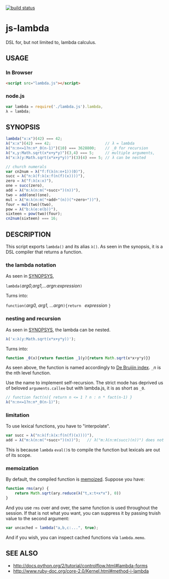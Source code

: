 [![build status](https://secure.travis-ci.org/dankogai/js-lambda.png)](http://travis-ci.org/dankogai/js-lambda)

js-lambda
=========

DSL for, but not limited to, lambda calculus.

USAGE
-----

### In Browser

````html
<script src="lambda.js"></script>
````

### node.js

````javascript
var lambda = require('./lambda.js').lambda,
λ = lambda;
````

SYNOPSIS
--------

````javascript
lambda("x:x")(42) === 42;
λ("x:x")(42) === 42;                        // λ = lambda
λ("n:n<=1?n:n*_0(n-1)")(10) === 3628800;    // _0 for recursion
λ("x,y:Math.sqrt(x*x+y*y)")(3,4) === 5;     // multiple arguments, 
λ("x:λ(y:Math.sqrt(x*x+y*y))")(3)(4) === 5; // λ can be nested
````
````javascript
// church numerals
var cn2num = λ("f:f(λ(n:n+1))(0)"),
succ = λ("n:λ(f:λ(x:f(n(f)(x))))"),
zero = λ("f:λ(x:x)"),
one = succ(zero),
add = λ("m:λ(n:m("+succ+")(n))"),
two = add(one)(one),
mul = λ("m:λ(n:m("+add+"(n))("+zero+"))"),
four = mul(two)(two),
pow = λ("b:λ(e:e(b))"),
sixteen = pow(two)(four);
cn2num(sixteen) === 16;
````

DESCRIPTION
-----------

This script exports `lambda()` and its alias `λ()`.  As seen in the synopsis, it is a DSL compiler that returns a function.

### the lambda notation

As seen in [SYNOPSYS](#synopsis), 

`lambda(`*arg0,arg1,...argn*:*expression*`)`

Turns into:

`function(`*arg0, arg1, ...argn*`){return ` *expression* `}`

### nesting and recursion

As seen in [SYNOPSYS](#synopsis), the lambda can be nested.

````javascript
λ('x:λ(y:Math.sqrt(x*x+y*y))');
````

Turns into:

````javascript
function _0(x){return function _1(y){return Math.sqrt(x*x+y*y)}}
````

As seen above, the function is named accordingly to [De Bruijin index]. `_`*n* is the nth level function.

[De Bruijin index]: http://en.wikipedia.org/wiki/De_Bruijn_index

Use the name to implement self-recursion.  The strict mode has deprived us of beloved `arguments.callee` but with lambda.js, it is as short as `_0`.

````javascript
// function fact(n){ return n <= 1 ? n : n * fact(n-1) }
λ("n:n<=1?n:n*_0(n-1)");
````

### limitation

To use lexical functions, you have to "interpolate".

````javascript
var succ = λ("n:λ(f:λ(x:f(n(f)(x))))"),
add = λ("m:λ(n:m("+succ+")(n))");	// λ("m:λ(n:m(succ)(n))") does not work
````

This is because `lambda` `eval()`s to compile the function but lexicals are out of its scope.

### memoization

By default, the compiled function is [memoized].  Suppose you have:

[memoized]: http://en.wikipedia.org/wiki/Memoization

````javascript
function rms(ary) {
    return Math.sqrt(ary.reduce(λ("t,x:t+x*x"), 0))
}
````

And you use `rms` over and over, the same function is used throughout the session.  If that is not what you want, you can suppress it by passing truish value to the second argument:

````javascript
var uncached = lambda("a,b,c:...", true);
````

And if you wish, you can inspect cached functions via `lambda.memo`.


SEE ALSO
--------

+ http://docs.python.org/2/tutorial/controlflow.html#lambda-forms
+ http://www.ruby-doc.org/core-2.0/Kernel.html#method-i-lambda
